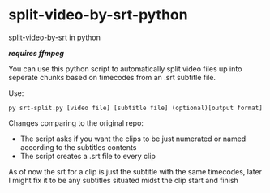 # split-video-by-srt-python

[split-video-by-srt](https://github.com/adueck/split-video-by-srt) in python

***requires ffmpeg***

You can use this python script to automatically split video files up into seperate chunks based on timecodes from an .srt subtitle file.

Use:
```Shell
py srt-split.py [video file] [subtitle file] (optional)[output format]
```

Changes comparing to the original repo:
- The script asks if you want the clips to be just numerated or named according to the subtitles contents
- The script creates a .srt file to every clip

As of now the srt for a clip is just the subtitle with the same timecodes, later I might fix it to be any subtitles situated midst the clip start and finish
